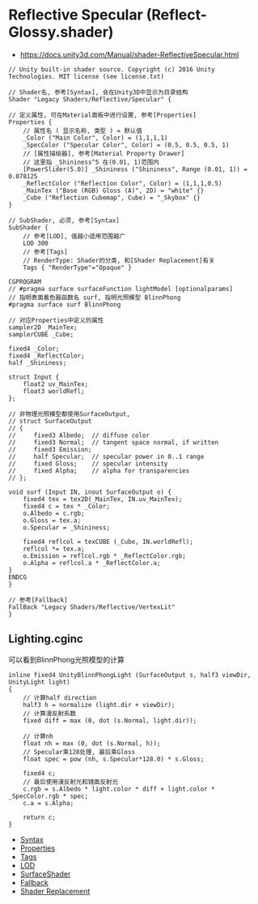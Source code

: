 # Reflective Specular (Reflect-Glossy.shader)
* <https://docs.unity3d.com/Manual/shader-ReflectiveSpecular.html>

```ShaderLab
// Unity built-in shader source. Copyright (c) 2016 Unity Technologies. MIT license (see license.txt)

// Shader名, 参考[Syntax], 会在Unity3D中显示为目录结构
Shader "Legacy Shaders/Reflective/Specular" {

// 定义属性, 可在Material面板中进行设置, 参考[Properties]
Properties {
    // 属性名 ( 显示名称, 类型 ) = 默认值
    _Color ("Main Color", Color) = (1,1,1,1)
    _SpecColor ("Specular Color", Color) = (0.5, 0.5, 0.5, 1)
    // [属性描绘器], 参考[Material Property Drawer]
    // 这里指 _Shininess^5 在(0.01, 1)范围内
    [PowerSlider(5.0)] _Shininess ("Shininess", Range (0.01, 1)) = 0.078125
    _ReflectColor ("Reflection Color", Color) = (1,1,1,0.5)
    _MainTex ("Base (RGB) Gloss (A)", 2D) = "white" {}
    _Cube ("Reflection Cubemap", Cube) = "_Skybox" {}
}

// SubShader, 必须, 参考[Syntax]
SubShader {
    // 参考[LOD], 值越小适用范围越广
    LOD 300
    // 参考[Tags]
    // RenderType: Shader的分类, 和[Shader Replacement]有关
    Tags { "RenderType"="Opaque" }

CGPROGRAM
// #pragma surface surfaceFunction lightModel [optionalparams]
// 指明表面着色器函数名 surf, 指明光照模型 BlinnPhong
#pragma surface surf BlinnPhong

// 对应Properties中定义的属性
sampler2D _MainTex;
samplerCUBE _Cube;

fixed4 _Color;
fixed4 _ReflectColor;
half _Shininess;

struct Input {
    float2 uv_MainTex;
    float3 worldRefl;
};

// 非物理光照模型都使用SurfaceOutput, 
// struct SurfaceOutput
// {
//     fixed3 Albedo;  // diffuse color
//     fixed3 Normal;  // tangent space normal, if written
//     fixed3 Emission;
//     half Specular;  // specular power in 0..1 range
//     fixed Gloss;    // specular intensity
//     fixed Alpha;    // alpha for transparencies
// };

void surf (Input IN, inout SurfaceOutput o) {
    fixed4 tex = tex2D(_MainTex, IN.uv_MainTex);
    fixed4 c = tex * _Color;
    o.Albedo = c.rgb;
    o.Gloss = tex.a;
    o.Specular = _Shininess;

    fixed4 reflcol = texCUBE (_Cube, IN.worldRefl);
    reflcol *= tex.a;
    o.Emission = reflcol.rgb * _ReflectColor.rgb;
    o.Alpha = reflcol.a * _ReflectColor.a;
}
ENDCG
}

// 参考[Fallback]
FallBack "Legacy Shaders/Reflective/VertexLit"
}

```

## Lighting.cginc
可以看到BlinnPhong光照模型的计算

```HLSL
inline fixed4 UnityBlinnPhongLight (SurfaceOutput s, half3 viewDir, UnityLight light)
{
    // 计算half direction
    half3 h = normalize (light.dir + viewDir);
    // 计算漫反射系数
    fixed diff = max (0, dot (s.Normal, light.dir));

    // 计算nh
    float nh = max (0, dot (s.Normal, h));
    // Specular乘128处理, 最后乘Gloss
    float spec = pow (nh, s.Specular*128.0) * s.Gloss;

    fixed4 c;
    // 最后使用漫反射光和镜面反射光
    c.rgb = s.Albedo * light.color * diff + light.color * _SpecColor.rgb * spec;
    c.a = s.Alpha;

    return c;
}
```

* [Syntax](../../../ShaderLab%20Reference/ShaderLab%20Syntax.md)
* [Properties](../../../ShaderLab%20Reference/ShaderLab%20Properties.md)
* [Tags](../../../ShaderLab%20Reference/SubShader%20Tags.md)
* [LOD](../../../ShaderLab%20Reference/SubShader%20LOD.md)
* [SurfaceShader](../../../ShaderLab%20Reference/SurfaceShader.md)
* [Fallback](../../../ShaderLab%20Reference/ShaderLab%20Fallback.md)
* [Shader Replacement](../../../ShaderLab%20Reference/Shader%20Replacement.md)
